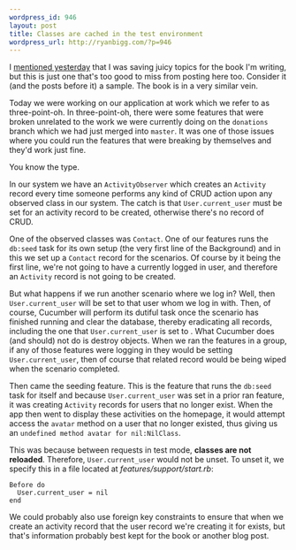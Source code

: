 ```yaml
--- 
wordpress_id: 946
layout: post
title: Classes are cached in the test environment
wordpress_url: http://ryanbigg.com/?p=946
---
```

I <a href='http://ryanbigg.com/2010/05/rails-3-book-week-3/'>mentioned yesterday</a> that I was saving juicy topics for the book I'm writing, but this is just one that's too good to miss from posting here too. Consider it (and the posts before it) a sample. The book is in a very similar vein.

Today we were working on our application at work which we refer to as three-point-oh. In three-point-oh, there were some features that were broken unrelated to the work we were currently doing on the `donations` branch which we had just merged into `master`. It was one of those issues where you could run the features that were breaking by themselves and they'd work just fine. 

You know the type.

In our system we have an `ActivityObserver` which creates an `Activity` record every time someone performs any kind of CRUD action upon any observed class in our system. The catch is that `User.current_user` must be set for an activity record to be created, otherwise there's no record of CRUD. 

One of the observed classes was `Contact`. One of our features runs the `db:seed` task for its own setup (the very first line of the Background) and in this we set up a `Contact` record for the scenarios. Of course by it being the first line, we're not going to have a currently logged in user, and therefore an `Activity` record is not going to be created.

But what happens if we run another scenario where we log in? Well, then `User.current_user` will be set to that user whom we log in with. Then, of course, Cucumber will perform its dutiful task once the scenario has finished running and clear the database, thereby eradicating all records, including the one that `User.current_user` is set to . What Cucumber does (and should) not do is destroy objects. When we ran the features in a group, if any of those features were logging in they would be setting `User.current_user`, then of course that related record would be being wiped when the scenario completed.

Then came the seeding feature. This is the feature that runs the `db:seed` task for itself and because `User.current_user` was set in a prior ran feature, it was creating `Activity` records for users that no longer exist. When the app then went to display these activities on the homepage, it would attempt access the `avatar` method on a user that no longer existed, thus giving us an `undefined method avatar for nil:NilClass`. 

This was because between requests in test mode, <strong>classes are not reloaded</strong>. Therefore, `User.current_user` would not be unset. To unset it, we specify this in a file located at _features/support/start.rb_:

    Before do
      User.current_user = nil
    end

We could probably also use foreign key constraints to ensure that when we create an activity record that the user record we're creating it for exists, but that's information probably best kept for the book or another blog post.



